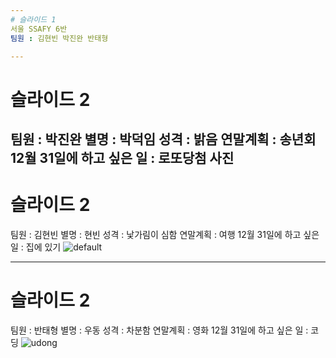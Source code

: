 ```yaml
---
# 슬라이드 1
서울 SSAFY 6반
팀원 : 김현빈 박진완 반태형

---
```

# 슬라이드 2
팀원 : 박진완
별명 : 박덕임
성격 : 밝음
연말계획 : 송년회
12월 31일에 하고 싶은 일 : 로또당첨
사진
---
# 슬라이드 2
팀원 : 김현빈
별명 : 현빈
성격 : 낯가림이 심함
연말계획 : 여행
12월 31일에 하고 싶은 일 : 집에 있기 
![default](https://user-images.githubusercontent.com/44201926/50468971-d1025180-09ed-11e9-9b00-c0db42dd6141.jpg)

---
# 슬라이드 2
팀원 : 반태형
별명 : 우동
성격 : 차분함
연말계획 : 영화
12월 31일에 하고 싶은 일 : 코딩
![udong](https://user-images.githubusercontent.com/44201926/50469015-073fd100-09ee-11e9-8f8c-72e832691741.jpg)
